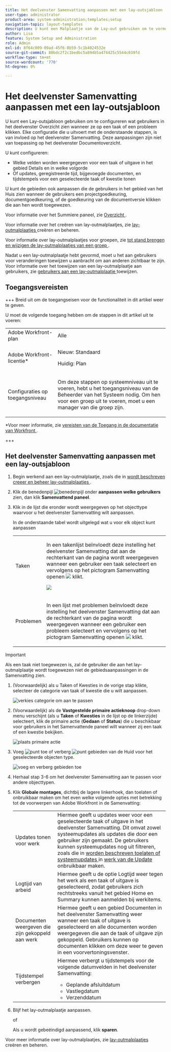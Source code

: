 ```yaml
---
title: Het deelvenster Samenvatting aanpassen met een lay-outsjabloon
user-type: administrator
product-area: system-administration;templates;setup
navigation-topic: layout-templates
description: U kunt een Malplaatje van de Lay-out gebruiken om te vormen wat de gebruikers zien wanneer zij een taak of een kwestie in het Overzicht klikken. Elke configuratie die u uitvoert met de onderstaande stappen, is van invloed op het deelvenster Samenvatting. Deze aanpassingen zijn niet van toepassing op het deelvenster Documentoverzicht.
author: Lisa
feature: System Setup and Administration
role: Admin
exl-id: 8f64c009-09ad-45f6-8b59-5c1b4024532e
source-git-commit: 80bdc2f2c1bedbc5a894b5a474425c5544c039fd
workflow-type: tm+mt
source-wordcount: '770'
ht-degree: 0%

---
```


# Het deelvenster Samenvatting aanpassen met een lay-outsjabloon

<!--Audited: 11/2024-->

<!--<span class="preview">The highlighted information on this page refers to functionality not yet generally available. It is available only in the Preview environment for all customers. After the monthly releases to Production, the same features are also available in the Production environment for customers who enabled fast releases. </span>   

<span class="preview">For information about fast releases, see [Enable or disable fast releases for your organization](/help/quicksilver/administration-and-setup/set-up-workfront/configure-system-defaults/enable-fast-release-process.md). </span>   -->


U kunt een Lay-outsjabloon gebruiken om te configureren wat gebruikers in het deelvenster Overzicht zien wanneer ze op een taak of een probleem klikken. Elke configuratie die u uitvoert met de onderstaande stappen, is van invloed op het deelvenster Samenvatting. Deze aanpassingen zijn niet van toepassing op het deelvenster Documentoverzicht.

U kunt configureren:

* Welke velden worden weergegeven voor een taak of uitgave in het gebied Details en in welke volgorde
* Of updates, geregistreerde tijd, bijgevoegde documenten, en tijdstempels voor een geselecteerde taak of kwestie tonen

U kunt de gebieden ook aanpassen die de gebruikers in het gebied van het Huis zien wanneer de gebruikers een projectgoedkeuring, documentgoedkeuring, of de goedkeuring van de documentversie klikken die aan hen wordt toegewezen.

Voor informatie over het Summiere paneel, zie [ Overzicht ](../../../workfront-basics/the-new-workfront-experience/summary-overview.md).

Voor informatie over het creëren van lay-outmalplaatjes, zie [ lay-outmalplaatjes ](../use-layout-templates/create-and-manage-layout-templates.md) creëren en beheren.

Voor informatie over lay-outmalplaatjes voor groepen, zie [ tot stand brengen en wijzigen de lay-outmalplaatjes van een groep ](../../../administration-and-setup/manage-groups/work-with-group-objects/create-and-modify-a-groups-layout-templates.md).

Nadat u een lay-outmalplaatje hebt gevormd, moet u het aan gebruikers voor veranderingen toewijzen u aanbracht om aan anderen zichtbaar te zijn. Voor informatie over het toewijzen van een lay-outmalplaatje aan gebruikers, zie [ gebruikers aan een lay-outmalplaatje ](../use-layout-templates/assign-users-to-layout-template.md) toewijzen.

## Toegangsvereisten

+++ Breid uit om de toegangseisen voor de functionaliteit in dit artikel weer te geven.

U moet de volgende toegang hebben om de stappen in dit artikel uit te voeren:

<table style="table-layout:auto"> 
 <col> 
 <col> 
 <tbody> 
  <tr> 
   <td role="rowheader">Adobe Workfront-plan</td> 
   <td>Alle</td> 
  </tr> 
  <tr> 
   <td role="rowheader">Adobe Workfront-licentie*</td> 
   <td><p>Nieuw: Standaard</p>
  <p> Huidig: Plan</p>
   </td> 
  </tr> 
  <tr> 
   <td role="rowheader">Configuraties op toegangsniveau</td> 
   <td> <p>Om deze stappen op systeemniveau uit te voeren, hebt u het toegangsniveau van de Beheerder van het Systeem nodig.
Om hen voor een groep uit te voeren, moet u een manager van die groep zijn.</p> </td> 
  </tr> 
 </tbody> 
</table>

*Voor meer informatie, zie [ vereisten van de Toegang in de documentatie van Workfront ](/help/quicksilver/administration-and-setup/add-users/access-levels-and-object-permissions/access-level-requirements-in-documentation.md).

+++

## Het deelvenster Samenvatting aanpassen met een lay-outsjabloon

1. Begin werkend aan een lay-outmalplaatje, zoals die in [ wordt beschreven creeer en beheer lay-outmalplaatjes ](../../../administration-and-setup/customize-workfront/use-layout-templates/create-and-manage-layout-templates.md).

1. Klik de benedenpijl ![ benedenpijl ](assets/dropdown-arrow.png) onder **aanpassen welke gebruikers** zien, dan klik **Samenvattend paneel**.

1. Klik in de lijst die eronder wordt weergegeven op het objecttype waarvoor u het deelvenster Samenvatting wilt aanpassen.

   In de onderstaande tabel wordt uitgelegd wat u voor elk object kunt aanpassen

   <table style="table-layout:auto"> 
    <col> 
    <col> 
    <tbody> 
     <tr> 
      <td role="rowheader">Taken</td> 
      <td> <p>In een takenlijst beïnvloedt deze instelling het deelvenster Samenvatting dat aan de rechterkant van de pagina wordt weergegeven wanneer een gebruiker een taak selecteert en vervolgens op het pictogram Samenvatting openen <img src="assets/summary-panel-icon.png"> klikt.</p>

   <p> <img src="assets/summary-details.jpg"> </p> </td> 
     </tr> 
     <tr> 
      <td role="rowheader">Problemen</td> 
      <td><p>In een lijst met problemen beïnvloedt deze instelling het deelvenster Samenvatting dat aan de rechterkant van de pagina wordt weergegeven wanneer een gebruiker een probleem selecteert en vervolgens op het pictogram Samenvatting openen <img src="assets/summary-panel-icon.png"> klikt.</p> </td> 
     </tr> 
    </tbody> 
   </table>

<!--These were removed with the new Home: 

<tr> 
      <td role="rowheader">Projects</td> 
      <td><ul><li><p>In Home, when a user clicks a project approval assigned to them, your configuration for this setting affects the area to the right of the approval.</p>
      <p><b>IMPORTANT:</b> </p><p>This is a deprecated feature. Any changes you make to this area are related to a feature that Workfront has removed. This option will be removed from Workfront with a later maintenance update.</p></li>
      </ul> 
      </td> 
     </tr> 
     <tr> 
      <td role="rowheader">Documents</td> 
      <td>
     <ul><li><p>In Home, when a user clicks a document approval assigned to them, your configuration for this setting affects the area to the right of the approval.</p>
      <p><b>IMPORTANT:</b> </p><p> This is a deprecated feature. Any changes you make to this area are related to a feature that Workfront has removed. This option will be removed from Workfront with a later maintenance update.</p></li>
      </ul>
      </td> 
     </tr> 
     <tr> 
      <td role="rowheader">Document Versions</td> 
      <td><ul><li><p>In Home, when a user clicks an approval assigned to them for a particular version of a document, your configuration for this setting affects the area to the right of the approval.</p>
      <p><p><b>IMPORTANT:</b></p> This is a deprecated feature. Any changes you make to this area are related to a feature that Workfront has removed. This option will be removed from Workfront with a later maintenance update.</p></li>
      </ul>
      </td> 
     </tr> -->


>[!IMPORTANT]
>
>Als een taak niet toegewezen is, zal de gebruiker die aan het lay-outmalplaatje wordt toegewezen niet de gebiedsaanpassingen in de Samenvatting zien.

1. (Voorwaardelijk) als u Taken of Kwesties in de vorige stap klikte, selecteer de categorie van taak of kwestie die u wilt aanpassen.

   ![ verkies categorie om aan te passen ](assets/choose-cat-cstmz-nwe-adobe-branding.png)

1. (Voorwaardelijk) als de **Vastgestelde primaire actieknoop** drop-down menu verschijnt (als u **Taken** of **Kwesties** in de lijst op de linkerzijde) selecteert, klik de primaire actie (**Gedaan** of **Status**) die u beschikbaar voor gebruikers in het Samenvattende paneel wilt wanneer zij een taak of een kwestie bekijken.

   ![ plaats primaire actie ](assets/set-primary-action-button-dropdown-pdf-adobe-branding.png)

1. Voeg ![ punt ](assets/add-item-plus-in-circle-blue.png) toe of verberg ![ punt ](assets/close-or-hide---x.png) gebieden van de Huid voor het geselecteerde objecten type.

   ![ voeg en verberg gebieden toe ](assets/lt-home-add-hide-fields-adobe-branding.png)

1. Herhaal stap 3-6 om het deelvenster Samenvatting aan te passen voor andere objecttypen.
1. Klik **Globale montages**, dichtbij de lagere linkerhoek, dan toelaten of onbruikbaar maken om het even welke volgende opties met betrekking tot de voorwerpen van Adobe Workfront in de Samenvatting:

   <table style="table-layout:auto"> 
    <col> 
    <col> 
    <tbody> 
     <tr> 
      <td role="rowheader">Updates tonen voor werk</td> 
      <td>Hiermee geeft u updates weer voor een geselecteerde taak of uitgave in het deelvenster Samenvatting. Dit omvat zowel systeemupdates als updates die door een gebruiker zijn gemaakt. De gebruikers kunnen systeemupdates nog uit filtreren, zoals die in <a href="../../../workfront-basics/updating-work-items-and-viewing-updates/update-work.md#enable" class="MCXref xref"> worden beschreven toelaten of systeemupdates </a> in <a href="../../../workfront-basics/updating-work-items-and-viewing-updates/update-work.md" class="MCXref xref"> werk van de Update </a> onbruikbaar maken.</td> 
     </tr> 
     <tr> 
      <td role="rowheader">Logtijd van arbeid</td> 
      <td>Hiermee geeft u de optie Logtijd weer tegen het werk als een taak of uitgave is geselecteerd, zodat gebruikers zich rechtstreeks vanuit het gebied Home en Summary kunnen aanmelden bij werkitems.</td> 
     </tr> 
     <tr> 
      <td role="rowheader">Documenten weergeven die zijn gekoppeld aan werk</td> 
      <td>Hiermee geeft u een gebied Documenten in het deelvenster Samenvatting weer wanneer een taak of uitgave is geselecteerd en alle documenten worden weergegeven die aan de taak of uitgave zijn gekoppeld. Gebruikers kunnen op documenten klikken om deze weer te geven in een voorvertoningsvenster.</td> 
     </tr> 
     <tr> 
      <td role="rowheader">Tijdstempel verbergen</td> 
      <td>Hiermee verbergt u tijdstempels voor de volgende datumvelden in het deelvenster Samenvatting:
       <ul>
        <li>Geplande afsluitdatum</li>
        <li>Vastlegdatum</li>
        <li>Verzenddatum</li>
       </ul></td> 
     </tr> 
    </tbody> 
   </table>

1. Blijf het lay-outmalplaatje aanpassen.

   of

   Als u wordt gebeëindigd aanpassend, klik **sparen**.

Voor meer informatie over lay-outmalplaatjes, zie [ lay-outmalplaatjes ](../../../administration-and-setup/customize-workfront/use-layout-templates/create-and-manage-layout-templates.md) creëren en beheren.
